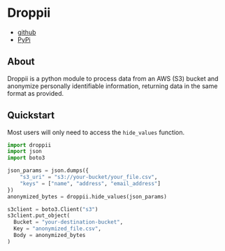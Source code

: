 # Droppii
- [github](https://github.com/samule-i/droppii)
- [PyPi](https://pypi.org/project/droppii)

## About
Droppii is a python module to process data from an AWS (S3) bucket and anonymize personally identifiable information, returning data in the same format as provided.

## Quickstart
Most users will only need to access the `hide_values` function.
```python
import droppii
import json
import boto3

json_params = json.dumps({
    "s3_uri" = "s3://your-bucket/your_file.csv",
	"keys" = ["name", "address", "email_address"]
})
anonymized_bytes = droppii.hide_values(json_params)

s3client = boto3.Client("s3")
s3client.put_object(
  Bucket = "your-destination-bucket",
  Key = "anonymized_file.csv",
  Body = anonymized_bytes
)
```